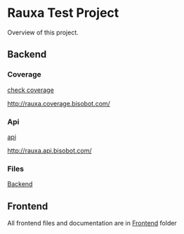 # Rauxa Test Project

Overview of this project.

## Backend

### Coverage
[check coverage](http://rauxa.coverage.bisobot.com/)

http://rauxa.coverage.bisobot.com/

### Api
[api](http://rauxa.api.bisobot.com/)

http://rauxa.api.bisobot.com/

### Files
[Backend](backend/)

## Frontend
 All frontend files and documentation are in [Frontend](frontend/) folder
